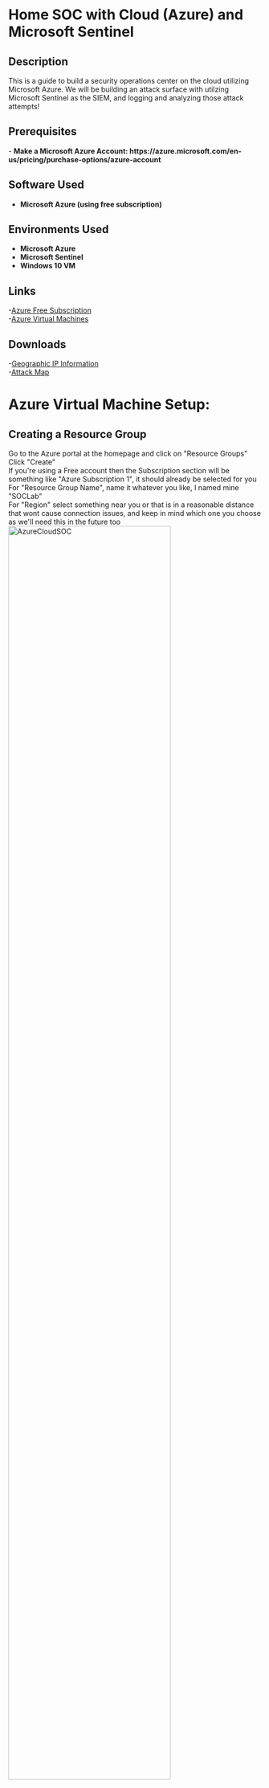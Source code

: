 <h1>Home SOC with Cloud (Azure) and Microsoft Sentinel</h1>


<h2>Description</h2>
This is a guide to build a security operations center on the cloud utilizing Microsoft Azure. We will be building an attack surface with utilzing Microsoft Sentinel as the SIEM, and logging and analyzing those attack attempts!
<br />

<h2>Prerequisites</h2>
- <b>Make a Microsoft Azure Account: https://azure.microsoft.com/en-us/pricing/purchase-options/azure-account </b> 

<h2>Software Used</h2>

- <b>Microsoft Azure (using free subscription) </b> 

<h2>Environments Used </h2>

- <b>Microsoft Azure</b>
- <b>Microsoft Sentinel</b>
- <b>Windows 10 VM</b>

<h2>Links</h2>

-[Azure Free Subscription](https://azure.microsoft.com/en-us/pricing/purchase-options/azure-account)
<br/>
-[Azure Virtual Machines](https://portal.azure.com)
<br/>

<h2>Downloads</h2>

-[Geographic IP Information](https://drive.google.com/file/d/13EfjM_4BohrmaxqXZLB5VUBIz2sv9Siz/view?usp=sharing)
<br/>
-[Attack Map](https://drive.google.com/file/d/1ErlVEK5cQjpGyOcu4T02xYy7F31dWuir/view?usp=drive_link)
<br/>





<h1>Azure Virtual Machine Setup:</h1>

<p align="left">

<h2>Creating a Resource Group</h2>

Go to the Azure portal at the homepage and click on "Resource Groups" <br/>
Click "Create" <br/>
If you're using a Free account then the Subscription section will be something like "Azure Subscription 1", it should already be selected for you <br/>
For "Resource Group Name", name it whatever you like, I named mine "SOCLab" <br/>
For "Region" select something near you or that is in a reasonable distance that wont cause connection issues, and keep in mind which one you choose as we'll need this in the future too <br/>
<img src="https://i.imgur.com/oKKF1z5.png" height="80%" width="80%" alt="AzureCloudSOC"/>
<br/>
<br/>

Click the blue "Review + Create" button <br/>
Then click the blue "Create" button <br/>
Refresh the page and you should see your resource group there! <br/>
<em>Note: don't mind the other resource groups you see in my screenshot, those were just for fun, you will only have the one you made</em> <br/>
<img src="https://i.imgur.com/78dmS0D.png" height="80%" width="80%" alt="AzureCloudSOC"/>
<br/>
<br/>

<h2>Creating a Vritual Network</h2>

Now we need to create a virtual network for our VM to connect to once its made <br/>
Navigate back to the home page and click on "Virtual Networks" <br/>
Do the Following: <br/>
<em>For "Subscription", make sure it is set to your correct one, in my case its "Azure Subscription 1" <br/>
For "Resource Group", select the one you made in the previous section, for me it was "SOCLab" <br/>
For "Virtual Network Name", make it any name you want <br/>
For "Region", select the same one you used to make the resource group, mine was US West 2 <br/> </em>
<img src="https://i.imgur.com/IgnjHtg.png" height="80%" width="80%" alt="AzureCloudSOC"/>
<br/>
<br/>

Click the blue "Review + Create" button <br/>
Then click the blue "Create" button <br/>
You should get a depployment page and confirmation it has been deployed, this could take a minute <br/>
<img src="https://i.imgur.com/Uo4W8dc.png" height="80%" width="80%" alt="AzureCloudSOC"/>
<br/>
<br/>

<h2>Creating a Virtual Machine</h2>

It's time to create the virtual machine! <br/>
Navigate back to the home page and click on "Virtual Machines" <br/>
Click "Create" and select the "Virtual Machine" option <br/>
<img src="https://i.imgur.com/5rpizrH.png" height="80%" width="80%" alt="AzureCloudSOC"/>
<br/>
<br/>

Do the Following:
<em>For "Resource Group", select the one you made <br/>
For "Virtual Machine Name", name it whatever you want, I did BlueTeamMachine <br/>
For "Region", select the same one you've been using so far <br/>
For "Zone Options", you can select "Azure-Selected Zone" to let it autopick for you, otherwise you can do "Self-Selected" zone to pick yourself <br/>
You can leave "Security Type" on "Trusted launch Virtual machines" <br/>
<img src="https://i.imgur.com/gft0rYA.png" height="80%" width="80%" alt="AzureCloudSOC"/>
<br/>
<br/>

For "Image" im picking windows 10, to do this click on the dropdown next to image and scroll all the way down to click on "See all images" <br/>
Search for "Windows 10" if you don't see it on the front page <br/>
Select it and choose any of the Gen 2 images <br/>
<img src="https://i.imgur.com/KidmTj7.png" height="80%" width="80%" alt="AzureCloudSOC"/>
<br/>
<br/>

For "Username" and "Password" you can set those to whatever you want <br/>
Make sure "Public Inbound Ports" has the "Allowed Selected Ports" option chosen <br/>
Make sure "Select Inbound Ports" has RDP (Remote Desktop Protocol) 3389 on <br/>
Under "Licensing" check the box </em><br/>
<img src="https://i.imgur.com/3g1yKSm.png" height="80%" width="80%" alt="AzureCloudSOC"/>
<br/>
<br/>

Click "Next" until you get to the "Netowrking section" <br/>
Find the checkbox for "Delete public IP and NIC when VM is deleted" and check it, this will make sure your VM and anything associated with it is completley wiped if you delete it <br/>

<img src="https://i.imgur.com/3g1yKSm.png" height="80%" width="80%" alt="AzureCloudSOC"/>
<br/>
<br/>

Click the blue "Review + Create" button <br/>
Then click the blue "Create" button <br/>
You should get a depployment page and confirmation it has been deployed, this could take a minute <br/>
<img src="https://i.imgur.com/m78nNGU.png" height="80%" width="80%" alt="AzureCloudSOC"/>
<br/>
<br/>

<h2>Creating and Configuring Log Analytics Workspace</h2>

Navigate back to the home page <br/>
Under "Azure Services", click on the arrow that says "More Services" <br/>
In the search bar type in "Log" and select "Log Analytics Workspaces" <br/>
<img src="https://i.imgur.com/yTUhEM6.png" height="80%" width="80%" alt="AzureCloudSOC"/>
<br/>
<br/>

Click "Create" <br/>
Do the following: <br/>
<em>For "Resource Group", select the one you've been using so far <br/>
For "Name", name it whatever you want <br/>
For "Region", select the region you've been using so far </em><br/>
<img src="https://i.imgur.com/jrGo9pj.png" height="80%" width="80%" alt="AzureCloudSOC"/>
<br/>
<br/>

Click the blue "Review + Create" button <br/>
Then click the blue "Create" button <br/>
<img src="https://i.imgur.com/jT6AM6E.png" height="80%" width="80%" alt="AzureCloudSOC"/>
<br/>
<br/>

Click "Go to resource" <br/>
On the lefthand side open up the "classic" dropdown and select "Virtual machines (deprecated)" <br/>
You should see your virtual machine, but it says not connected <br/>
<img src="https://i.imgur.com/8tfSKf1.png" height="80%" width="80%" alt="AzureCloudSOC"/>
<br/>
<br/>

To connect your VM to the Log Analystics workspace, on the current page click on the machine name
At the top click on "Connect" <br/>
It should begin connecting, this may take a minute <br/>
<img src="https://i.imgur.com/Dw9RGhm.png" height="80%" width="80%" alt="AzureCloudSOC"/>
<br/>
<br/>

Navigate back to the homepage of the Log Analytics Workspace <br/>
On the left side click on "Logs" <br/>
Here we'll want to check if the Workspace is detecting the virtual machine <br/>
Close out of the window they give you <br/>
On the right side where it says "Simple Mode", click on it and select "KQL Mode" <br/>
Type in the command "Heartbeat" and click run <br/>
<img src="https://i.imgur.com/KlVnNT7.png" height="80%" width="80%" alt="AzureCloudSOC"/>
<br/>
<br/>

There should be some output, this shows its connected <br/>


<h2>Connecting to the Virtual Machine</h2>
Let's connect to our Windows VM, go to your Desktop and click in the Search bar <br/>
Search for "Remote Desktop Connection" and open it <br/>
<img src="https://i.imgur.com/dkjOmZQ.png" height="80%" width="80%" alt="AzureCloudSOC"/>
<br/>
<br/>

On the Azure Homepage, click on the Virtual Machine you made <br/>
On the leftside click on "Overview" <br/>
Under the Networking section there should be a "Public IP Address" section <br/>
This will be the IP you use to connect to the machine using the "Remote Desktop Connection" you opened earlier <br/>
<img src="https://i.imgur.com/7NiTUqG.png" height="80%" width="80%" alt="AzureCloudSOC"/>
<br/>
<br/>

Enter the IP on your "Remote Desktop Connection" app <br/>
Enter the username you created earlier <br/>
Before we enter the correct password you made earlier, enter some wrong passwords so we can generate some security events <br/>
Now log in using your Password <br/>
Select "Yes" for the certificate pop up and you should be logged into your VM <br/>
<img src="https://i.imgur.com/aguUaYK.jpeg" height="80%" width="80%" alt="AzureCloudSOC"/>
<br/>
<br/>

<h2>Configuration in the Virtual Machine</h2>
Here we can do a couple things to make sure security events are being ingested and that the Monitoring agent was installed correctly <br/>
First to check if the "Microsoft Monitoring Agent" was installed, click on the search bar <br/>
Search for the "Run" app <br/>
In the "Run" app type the following command: appwiz.cpl <br/>
Here you should see programs that are installed, you should see "Microsoft Monitoring Agent" <br/>
<img src="https://i.imgur.com/IHefB2A.png" height="80%" width="80%" alt="AzureCloudSOC"/>
<br/>
<br/>

Now let's verify the security logs we generated earlier are showing up on this side <br/>
In the search bar type in "Event Viewer" and open it <br/>
On the left side click on the arrow next to "Windows Logs" to show the dropdown options <br/>
Click on "Security" <br/>
<img src="https://i.imgur.com/IBa6uAd.png" height="80%" width="80%" alt="AzureCloudSOC"/>
<br/>
<br/>

On the right hand side, click on "Filter Current Log" <br/>
This will open a pop up, here you will see a section thats says "<All Event IDs'>" <br/>
In that section we will type in: 4625 (This is the event ID associated with failed logins which we generated earlier) <br/>
<img src="https://i.imgur.com/aAw4nec.png" height="80%" width="80%" alt="AzureCloudSOC"/>
<br/>
<br/>

Click "OK" and it should now show you all of the failed authentication attempts <br/>
Click on one and you can see more about it <br/>
This is proof that the logs were generated correctly, so when we use Microsoft Sentinel it should appear there too once setup <br/>
<img src="https://i.imgur.com/Lkl1gTA.png" height="80%" width="80%" alt="AzureCloudSOC"/>
<br/>
<br/>

<h3>If Failed logins aren't showing up here's how to fix (Optional)</h3>
If the logs were not showing in the event viewer it's possible the firewall is blocking them, so to make this easy we can turn it off <br/>
Go to the search bar and type in the following: <strong>wf.msc</strong> <br/>
At the top click on "Actions" and then "Properties" <br/>
Go to each of the firewall profiles Domain, Private, and Public and set the "Firewall State" to "OFF" <br/>
<img src="https://i.imgur.com/3q8A8ek.png" height="80%" width="80%" alt="AzureCloudSOC"/>
<br/>
<br/>

Click "Apply" then "Ok" to save your changes <br/>
You have have to logoff the VM and do more failed logins to generate some more <br/>
Then go back to event viewer and you should see the failed logins now! <br/>





<h2>Configuring Microsoft Sentinel</h2>



  
</p>
